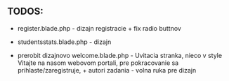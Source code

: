 ## TODOS:

- register.blade.php - dizajn registracie + fix radio buttnov

- studentsstats.blade.php - dizajn 

- prerobit dizajnovo welcome.blade.php - Uvitacia stranka, nieco v style Vitajte na nasom webovom portali,
  pre pokracovanie sa prihlaste/zaregistruje, + autori zadania - volna ruka pre dizajn
 
